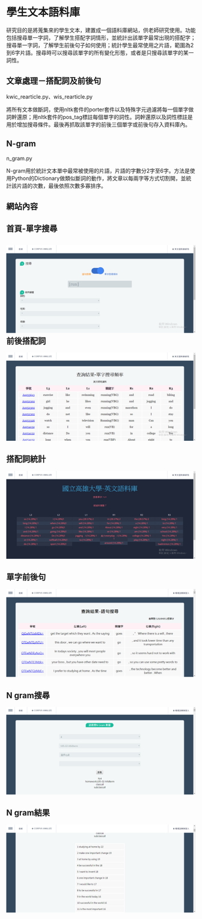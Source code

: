 學生文本語料庫
===
研究目的是將蒐集來的學生文本，建置成一個語料庫網站，供老師研究使用。功能包括搜尋單一字詞，了解學生搭配字詞情形，並統計出該單字最常出現的搭配字；搜尋單一字詞，了解學生前後句子如何使用；統計學生最常使用之片語，範圍為2到6字片語。搜尋時可以搜尋該單字的所有變化形態，或者是只搜尋該單字的某一詞性。

文章處理－搭配詞及前後句
---
kwic_rearticle.py、wis_rearticle.py

將所有文本做斷詞，使用nltk套件的porter套件以及特殊字元過濾將每一個單字做詞幹還原；用nltk套件的pos_tag標註每個單字的詞性。詞幹還原以及詞性標註是用於增加搜尋條件。最後再抓取該單字的前後三個單字或前後句存入資料庫內。

N-gram
---
n_gram.py

N-gram用於統計文本單中最常被使用的片語，片語的字數分2字至6字。方法是使用Python的Dictionary做類似斷詞的動作，將文章以每兩字等方式切割開，並統計該片語的次數，最後依照次數多寡排序。

網站內容
---
首頁-單字搜尋
---
![image](https://github.com/tingnli6603/Corpus/blob/master/WebImg/search.png)
前後搭配詞
---
![image](https://github.com/tingnli6603/Corpus/blob/master/WebImg/word.png)

搭配詞統計
---
![image](https://github.com/tingnli6603/Corpus/blob/master/WebImg/word_freq.png)

單字前後句
---
![image](https://github.com/tingnli6603/Corpus/blob/master/WebImg/sentence.png)

N gram搜尋
---
![image](https://github.com/tingnli6603/Corpus/blob/master/WebImg/ngramsearch.png)

N gram結果
---
![image](https://github.com/tingnli6603/Corpus/blob/master/WebImg/ngram.png)
